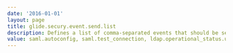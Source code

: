 ```yaml
---
date: '2016-01-01'
layout: page
title: glide.secury.event.send.list
description: Defines a list of comma-separated events that should be sent to Usage Analytics when processing sysevent table. 
value: saml.autoconfig, saml.test_connection, ldap.operational_status.up, ldap.operational_status.down,DB.Login.Success,DB.Login.Failed
---
```

